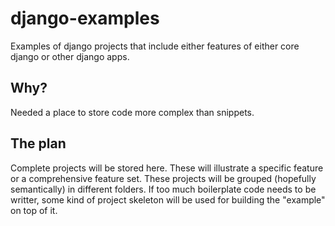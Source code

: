 # django-examples
Examples of django projects that include either features of either core django or other django apps.

Why?
----
Needed a place to store code more complex than snippets.

The plan
---------
Complete projects will be stored here. These will illustrate a specific feature or a comprehensive feature set.
These projects will be grouped (hopefully semantically) in different folders.
If too much boilerplate code needs to be writter, some kind of project skeleton will be used for building the "example" on top of it.
